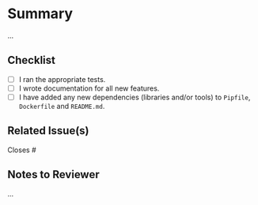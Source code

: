 # Summary

...

## Checklist

- [ ] I ran the appropriate tests.
- [ ] I wrote documentation for all new features.
- [ ] I have added any new dependencies (libraries and/or tools) to `Pipfile`, `Dockerfile` and `README.md`.

## Related Issue(s)

Closes #

## Notes to Reviewer

...
